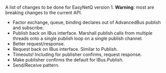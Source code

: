 A list of changes to be done for EasyNetQ version 1. **Warning**: most are breaking changes to the current API.

* Factor exchange, queue, binding declares out of AdvancedBus publish and subscribe.
* Publish back on IBus interface. Marshall publish calls from multiple threads onto a single publish loop on a single publish channel.
* Better request/response.
* Request back on IBus interface. Similar to Publish.
* Timeouts! Including for publisher confirms, request response.
* Make publisher confirms the default for IBus.Publish.
* Send/Receive pattern. 